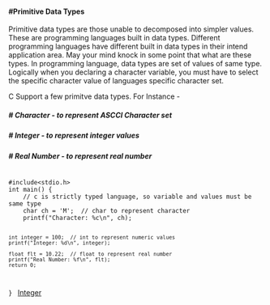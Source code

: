 <h4>#Primitive Data Types</h4>

<p>Primitive data types are those unable to decomposed into simpler values. 
These are programming languages built in data types. Different programming 
languages have different built in data types in their intend application area.
May your mind knock in some point that what are these types. In programming language,
data types  are set of values of same type. Logically when you declaring a character variable, you must
have to select the specific character value of languages specific character set. 
</p></hr></hr>
<p style="display:inline;">C Support a few primitve data types. For Instance - 
<h5>		# Character - to represent ASCCI Character set</h5>
<h5>		# Integer - to represent integer values</h5>
<h5>		# Real Number - to represent real number</h5>
</p></hr></hr>

<code>
#include&lt;stdio.h&gt;
int main() {
	// c is strictly typed language, so variable and values must be same type
	char ch = 'M';  // char to represent character
	printf("Character: %c\n", ch);
	
	int integer = 100;  // int to represent numeric values
	printf("Integer: %d\n", integer);
	
	float flt = 10.22;  // float to represent real number
	printf("Real Number: %f\n", flt); 
	return 0;
}
</code></hr></hr>
<a href="#" class="post pull-right btn btn-sm btn-info" id="integer">Integer <span class="glyphicon glyphicon-forward"></span></a>